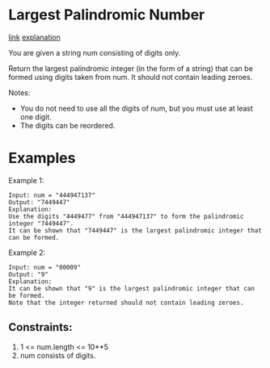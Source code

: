 # Largest Palindromic Number

[link](https://leetcode.com/problems/largest-palindromic-number/)
[explanation](https://leetcode.com/problems/largest-palindromic-number/discuss/2456655/Python-HashMap-Solution-with-Explanation)

You are given a string num consisting of digits only.

Return the largest palindromic integer (in the form of a string) that can be formed using digits taken from num. It should not contain leading zeroes.

Notes:

* You do not need to use all the digits of num, but you must use at least one digit.
* The digits can be reordered.

# Examples

Example 1:

```
Input: num = "444947137"
Output: "7449447"
Explanation: 
Use the digits "4449477" from "444947137" to form the palindromic integer "7449447".
It can be shown that "7449447" is the largest palindromic integer that can be formed.
```

Example 2:

```
Input: num = "00009"
Output: "9"
Explanation: 
It can be shown that "9" is the largest palindromic integer that can be formed.
Note that the integer returned should not contain leading zeroes.
```


## Constraints:
1. 1 <= num.length <= 10**5
2. num consists of digits.